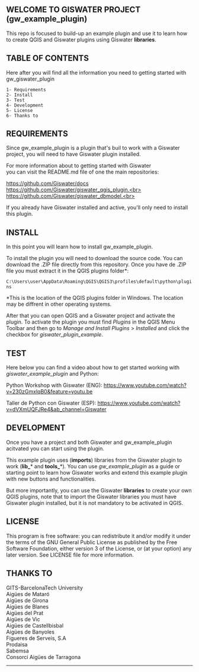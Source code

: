 ## WELCOME TO GISWATER PROJECT (gw_example_plugin)

This repo is focused to build-up an example plugin and use it to learn how to create QGIS and Giswater plugins using Giswater **libraries**. 

## TABLE OF CONTENTS
Here after you will find all the information you need to getting started with gw_giswater_plugin<br>

	1- Requirements
	2- Install
	3- Test
	4- Development
	5- License
	6- Thanks to

## REQUIREMENTS
Since gw_example_plugin is a plugin that's buil to work with a Giswater project, you will need to have Giswater plugin installed.

For more information about to getting started with Giswater<br> you can visit the README.md file of one the main repositories:

https://github.com/Giswater/docs<br>
https://github.com/Giswater/giswater_qgis_plugin.<br>
https://github.com/Giswater/giswater_dbmodel.<br>

If you already have Giswater installed and active, you'll only need to install this plugin.

## INSTALL
In this point you will learn how to install gw_example_plugin.<br>

To install the plugin you will need to download the source code. You can download the .ZIP file directly from this repository. Once you have de .ZIP file you must extract it in the QGIS plugins folder*:

`C:\Users\user\AppData\Roaming\QGIS\QGIS3\profiles\default\python\plugins`<br>

*This is the location of the QGIS plugins folder in Windows. The location may be diffrent in other operating systems.

After that you can open QGIS and a Giswater project and activate the plugin. To activate the plugin you must find _Plugins_ in the QGIS Menu Toolbar and then go to _Manage and Install Plugins_ > _Installed_ and click the checkbox for _giswater_plugin_example_.

## TEST
Here below you can find a video about how to get started working with _giswater_example_plugin_ and Python:<br>

Python Workshop with Giswater (ENG): https://www.youtube.com/watch?v=230zGmxlqB0&feature=youtu.be<br>

Taller de Python con Giswater (ESP): https://www.youtube.com/watch?v=dVXmUQFJRe4&ab_channel=Giswater<br>


## DEVELOPMENT

Once you have a project and both Giswater and gw_example_plugin acitvated you can start using the plugin.

This example plugin uses (__imports__) libraries from the Giswater plugin to work (**lib_*** and **tools_***). You can use _gw_example_plugin_ as a guide or starting point to learn how Giswater works and extend this example plugin with new buttons and functionalities. 

But more importantly, you can use the Giswater __libraries__ to create your own QGIS plugins, note that to import the Giswater libraries you must have Giswater plugin installed, but it is not mandatory to be activated in QGIS.



## LICENSE
This program is free software: you can redistribute it and/or modify it under the terms of the GNU General Public License as published by the Free Software Foundation, either version 3 of the License, or (at your option) any later version. See LICENSE file for more information.


## THANKS TO
GITS-BarcelonaTech University<br>
Aigües de Mataró<br>
Aigües de Girona<br>
Aigües de Blanes<br>
Aigües del Prat<br>
Aigües de Vic<br>
Aigües de Castellbisbal<br>
Aigües de Banyoles<br>
Figueres de Serveis, S.A<br>
Prodaisa<br>
Sabemsa<br>
Consorci Aigües de Tarragona<br>

-----------------------------------

